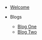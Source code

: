<!-- docs/_sidebar.md -->

- [Welcome](/)

- Blogs
  - [Blog One](POST1.md)
  - [Blog Two](POST2.md)
